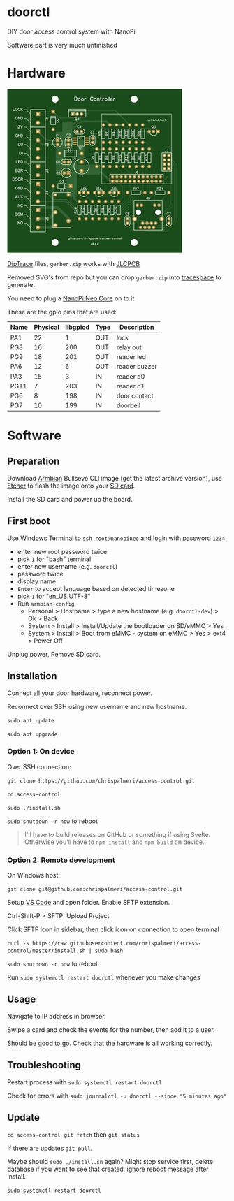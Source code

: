 # doorctl

DIY door access control system with NanoPi

Software part is very much unfinished

<!--

order spare inventory parts

board changes:
  put 12V at the top, move lock?
  you meant to widen lock trace
  you could make the JLCJLC text bigger
  and the github text
  any way to get the resistor designators readable? smaller?
  upsidedown ethernet kinda bugs me

python
  update docs
  totp

-->

# Hardware

![Board picture](board/images/top.png)

[DipTrace][1] files, `gerber.zip` works with [JLCPCB][2]

Removed SVG's from repo but you can drop `gerber.zip` into [tracespace][3] to generate.

You need to plug a [NanoPi Neo Core][4] on to it

  [1]: https://diptrace.com/
  [2]: https://jlcpcb.com/
  [3]: https://tracespace.io/view/
  [4]: https://www.friendlyelec.com/index.php?route=product/product&path=69&product_id=212

These are the gpio pins that are used:

Name | Physical | libgpiod | Type | Description
---  | ---      | ---      | ---  | ---
PA1  | 22       | 1        | OUT  | lock
PG8  | 16       | 200      | OUT  | relay out
PG9  | 18       | 201      | OUT  | reader led
PA6  | 12       | 6        | OUT  | reader buzzer
PA3  | 15       | 3        | IN   | reader d0
PG11 | 7        | 203      | IN   | reader d1
PG6  | 8        | 198      | IN   | door contact
PG7  | 10       | 199      | IN   | doorbell

# Software

## Preparation

Download [Armbian][5] Bullseye CLI image (get the latest archive version),
use [Etcher][6] to flash the image onto your [SD card][7].

Install the SD card and power up the board.

  [5]: https://www.armbian.com/nanopi-neo/
  [6]: https://etcher.balena.io/
  [7]: https://www.westerndigital.com/products/memory-cards/sandisk-ultra-uhs-i-microsd#SDSQUA4-032G-GN6MA

## First boot

Use [Windows Terminal][8] to `ssh root@nanopineo` and login with password `1234`.

* enter new root password twice
* pick `1` for "bash" terminal
* enter new username (e.g. `doorctl`)
* password twice
* display name
* `Enter` to accept language based on detected timezone
* pick `1` for "en_US.UTF-8"
* Run `armbian-config`
    * Personal > Hostname > type a new hostname (e.g. `doorctl-dev`) > Ok > Back
    * System > Install > Install/Update the bootloader on SD/eMMC > Yes
    * System > Install > Boot from eMMC - system on eMMC > Yes > ext4 > Power Off

Unplug power, Remove SD card.

  [8]: https://apps.microsoft.com/store/detail/windows-terminal/9N0DX20HK701

<!--
I think you could then reuse the SD card on additional boards
and only need to do the hostname, bootloader, eMMC steps
-->

## Installation

Connect all your door hardware, reconnect power.

Reconnect over SSH using new username and new hostname.

`sudo apt update`

`sudo apt upgrade`

### Option 1: On device

Over SSH connection:

`git clone https://github.com/chrispalmeri/access-control.git`

`cd access-control`

`sudo ./install.sh`

`sudo shutdown -r now` to reboot

> I'll have to build releases on GitHub or something if using Svelte.
> Otherwise you'll have to `npm install` and `npm build` on device.

### Option 2: Remote development

On Windows host:

`git clone git@github.com:chrispalmeri/access-control.git`

Setup [VS Code][9] and open folder. Enable SFTP extension.

Ctrl-Shift-P > SFTP: Upload Project

Click SFTP icon in sidebar, then click icon on connection to open terminal

`curl -s https://raw.githubusercontent.com/chrispalmeri/access-control/master/install.sh | sudo bash`

`sudo shutdown -r now` to reboot

<!--
reboot maybe should be part of the script?
printing IP address should also be part of the script
-->

Run `sudo systemctl restart doorctl` whenever you make changes

  [9]: https://code.visualstudio.com/download

## Usage

Navigate to IP address in browser.

<!--
If events shows wrong contact status and wiegand readding errors

remote in `nano access-control/backend/config.py`
change pin numbers to correct ones for your board
Ctrl+S, Ctrl+X
`sudo systemctl restart doorctl`

I think it has the 60 sec websocket hang when stopping again
just wait a minute and then it is good
-->

Swipe a card and check the events for the number, then add it to a user.

Should be good to go. Check that the hardware is all working correctly.

## Troubleshooting

Restart process with `sudo systemctl restart doorctl`

Check for errors with `sudo journalctl -u doorctl --since "5 minutes ago"`

## Update

<!-- assuming on device, otherwise you can just SFTP: Upload Project again -->

`cd access-control`, `git fetch` then `git status`

If there are updates `git pull`.

Maybe should `sudo ./install.sh` again? Might stop service first, delete database if you want to see that created, ignore reboot message after install.

`sudo systemctl restart doorctl`
